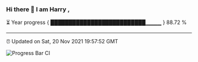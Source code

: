 ### Hi there 👋 I am Harry , 

⏳ Year progress { ██████████████████████████▁▁▁▁ } 88.72 %

---

⏰ Updated on Sat, 20 Nov 2021 19:57:52 GMT

![Progress Bar CI](https://github.com/duykhang68/duykhang68/workflows/Progress%20Bar%20CI/badge.svg)
